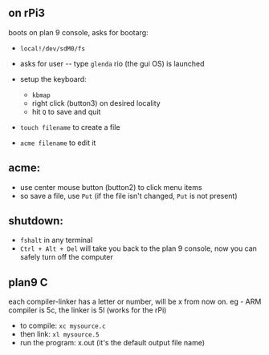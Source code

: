 ## on rPi3
boots on plan 9 console, asks for bootarg:
  - `local!/dev/sdM0/fs`
  - asks for user -- type `glenda`
rio (the gui OS) is launched

- setup the keyboard:
  + `kbmap`
  + right click (button3) on desired locality
  + hit `Q` to save and quit

- `touch filename` to create a file
- `acme filename` to edit it

## acme:
- use center mouse button (button2) to click menu items
- so save a file, use `Put` (if the file isn't changed, `Put` is not present)

## shutdown:
- `fshalt` in any terminal
- `Ctrl + Alt + Del` will take you back to the plan 9 console, now you can safely turn off the computer

## plan9 C
each compiler-linker has a letter or number, will be x from now on.
eg - ARM compiler is 5c, the linker is 5l (works for the rPi)
- to compile: `xc mysource.c`
- then link: `xl mysource.5`
- run the program: x.out (it's the default output file name)
